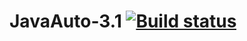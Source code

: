 # JavaAuto-3.1 [![Build status](https://ci.appveyor.com/api/projects/status/ktw2m18i05y9muo1?svg=true)](https://ci.appveyor.com/project/IbragimovaRoksana/javaauto-3-1)
